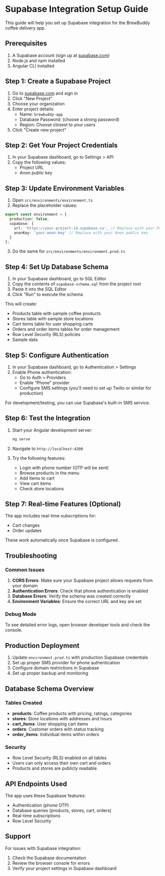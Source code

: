 # Supabase Integration Setup Guide

This guide will help you set up Supabase integration for the BrewBuddy coffee delivery app.

## Prerequisites

1. A Supabase account (sign up at [supabase.com](https://supabase.com))
2. Node.js and npm installed
3. Angular CLI installed

## Step 1: Create a Supabase Project

1. Go to [supabase.com](https://supabase.com) and sign in
2. Click "New Project"
3. Choose your organization
4. Enter project details:
   - Name: `brewbuddy-app`
   - Database Password: (choose a strong password)
   - Region: Choose closest to your users
5. Click "Create new project"

## Step 2: Get Your Project Credentials

1. In your Supabase dashboard, go to Settings > API
2. Copy the following values:
   - Project URL
   - Anon public key

## Step 3: Update Environment Variables

1. Open `src/environments/environment.ts`
2. Replace the placeholder values:

```typescript
export const environment = {
  production: false,
  supabase: {
    url: 'https://your-project-id.supabase.co', // Replace with your Project URL
    anonKey: 'your-anon-key' // Replace with your Anon public key
  }
};
```

3. Do the same for `src/environments/environment.prod.ts`

## Step 4: Set Up Database Schema

1. In your Supabase dashboard, go to SQL Editor
2. Copy the contents of `supabase-schema.sql` from the project root
3. Paste it into the SQL Editor
4. Click "Run" to execute the schema

This will create:
- Products table with sample coffee products
- Stores table with sample store locations
- Cart items table for user shopping carts
- Orders and order items tables for order management
- Row Level Security (RLS) policies
- Sample data

## Step 5: Configure Authentication

1. In your Supabase dashboard, go to Authentication > Settings
2. Enable Phone authentication:
   - Go to Auth > Providers
   - Enable "Phone" provider
   - Configure SMS settings (you'll need to set up Twilio or similar for production)

For development/testing, you can use Supabase's built-in SMS service.

## Step 6: Test the Integration

1. Start your Angular development server:
   ```bash
   ng serve
   ```

2. Navigate to `http://localhost:4200`
3. Try the following features:
   - Login with phone number (OTP will be sent)
   - Browse products in the menu
   - Add items to cart
   - View cart items
   - Check store locations

## Step 7: Real-time Features (Optional)

The app includes real-time subscriptions for:
- Cart changes
- Order updates

These work automatically once Supabase is configured.

## Troubleshooting

### Common Issues

1. **CORS Errors**: Make sure your Supabase project allows requests from your domain
2. **Authentication Errors**: Check that phone authentication is enabled
3. **Database Errors**: Verify the schema was created correctly
4. **Environment Variables**: Ensure the correct URL and key are set

### Debug Mode

To see detailed error logs, open browser developer tools and check the console.

## Production Deployment

1. Update `environment.prod.ts` with production Supabase credentials
2. Set up proper SMS provider for phone authentication
3. Configure domain restrictions in Supabase
4. Set up proper backup and monitoring

## Database Schema Overview

### Tables Created

- **products**: Coffee products with pricing, ratings, categories
- **stores**: Store locations with addresses and hours
- **cart_items**: User shopping cart items
- **orders**: Customer orders with status tracking
- **order_items**: Individual items within orders

### Security

- Row Level Security (RLS) enabled on all tables
- Users can only access their own cart and orders
- Products and stores are publicly readable

## API Endpoints Used

The app uses these Supabase features:
- Authentication (phone OTP)
- Database queries (products, stores, cart, orders)
- Real-time subscriptions
- Row Level Security

## Support

For issues with Supabase integration:
1. Check the Supabase documentation
2. Review the browser console for errors
3. Verify your project settings in Supabase dashboard
